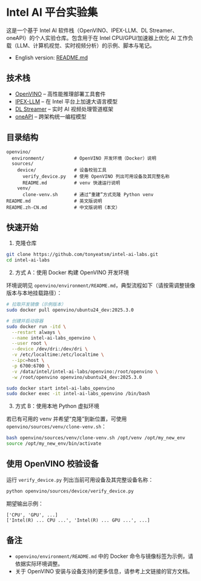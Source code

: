 # Intel AI 平台实验集

这是一个基于 Intel AI 软件栈（OpenVINO、IPEX-LLM、DL Streamer、oneAPI）的个人实验仓库。包含用于在 Intel CPU/GPU/加速器上优化 AI 工作负载（LLM、计算机视觉、实时视频分析）的示例、脚本与笔记。

- English version: [README.md](./README.md)

## 技术栈

- [OpenVINO](https://docs.openvino.ai/) – 高性能推理部署工具套件
- [IPEX-LLM](https://github.com/intel-analytics/ipex-llm) – 在 Intel 平台上加速大语言模型
- [DL Streamer](https://github.com/dlstreamer/dlstreamer) – 实时 AI 视频处理管道框架
- [oneAPI](https://www.oneapi.com/) – 跨架构统一编程模型

## 目录结构

```
openvino/
  environment/           # OpenVINO 开发环境（Docker）说明
  sources/
    device/              # 设备校验工具
      verify_device.py   # 使用 OpenVINO 列出可用设备及其完整名称
      README.md          # venv 快速运行说明
    venv/
      clone-venv.sh      # 通过“重建”方式克隆 Python venv
README.md                # 英文版说明
README.zh-CN.md          # 中文版说明（本文）
```

## 快速开始

1) 克隆仓库
```bash
git clone https://github.com/tonyeatsm/intel-ai-labs.git
cd intel-ai-labs
```

2) 方式 A：使用 Docker 构建 OpenVINO 开发环境

环境说明见 `openvino/environment/README.md`，典型流程如下（请按需调整镜像版本与本地挂载路径）：
```bash
# 拉取开发镜像（示例版本）
sudo docker pull openvino/ubuntu24_dev:2025.3.0

# 创建并启动容器
sudo docker run -itd \
  --restart always \
  --name intel-ai-labs_openvino \
  --user root \
  --device /dev/dri:/dev/dri \
  -v /etc/localtime:/etc/localtime \
  --ipc=host \
  -p 6700:6700 \
  -v /data/intel/intel-ai-labs/openvino:/root/openvino \
  -w /root/openvino openvino/ubuntu24_dev:2025.3.0

sudo docker start intel-ai-labs_openvino
sudo docker exec -it intel-ai-labs_openvino /bin/bash
```

3) 方式 B：使用本地 Python 虚拟环境

若已有可用的 venv 并希望“克隆”到新位置，可使用 `openvino/sources/venv/clone-venv.sh`：
```bash
bash openvino/sources/venv/clone-venv.sh /opt/venv /opt/my_new_env
source /opt/my_new_env/bin/activate
```

## 使用 OpenVINO 校验设备

运行 `verify_device.py` 列出当前可用设备及其完整设备名称：
```bash
python openvino/sources/device/verify_device.py
```
期望输出示例：
```
['CPU', 'GPU', ...]
['Intel(R) ... CPU ...', 'Intel(R) ... GPU ...', ...]
```

## 备注

- `openvino/environment/README.md` 中的 Docker 命令与镜像标签为示例，请依据实际环境调整。
- 关于 OpenVINO 安装与设备支持的更多信息，请参考上文链接的官方文档。
